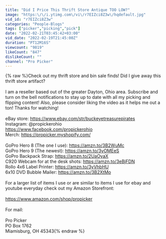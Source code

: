 ```yaml
---
title: "Did I Price This Thrift Store Antique TOO LOW?"
image: "https:\/\/i.ytimg.com\/vi\/r7EIZci8Z3w\/hqdefault.jpg"
vid_id: "r7EIZci8Z3w"
categories: "People-Blogs"
tags: ["picker","picking","pick"]
date: "2022-02-21T03:45:42+03:00"
vid_date: "2022-02-19T21:45:00Z"
duration: "PT12M16S"
viewcount: "9819"
likeCount: "847"
dislikeCount: ""
channel: "Pro Picker"
---
```

{% raw %}Check out my thrift store and bin sale finds! Did I give away this thrift store artifact?<br /><br />I am a reseller based out of the greater Dayton, Ohio area. Subscribe and turn on the bell notifications to stay up to date with all my picking and flipping content! Also, please consider liking the video as it helps me out a ton!  Thanks for watching!<br /><br />eBay store: <a rel="nofollow" target="blank" href="https://www.ebay.com/str/buckeyetreasurepirates">https://www.ebay.com/str/buckeyetreasurepirates</a><br />Instagram: @propickerohio<br /><a rel="nofollow" target="blank" href="https://www.facebook.com/propickerohio">https://www.facebook.com/propickerohio</a><br />Merch: <a rel="nofollow" target="blank" href="https://propicker.myshopify.com/">https://propicker.myshopify.com/</a><br /><br />GoPro Hero 8 (The one I use): <a rel="nofollow" target="blank" href="https://amzn.to/3B2WuMc">https://amzn.to/3B2WuMc</a><br />GoPro Hero 9 (The newest): <a rel="nofollow" target="blank" href="https://amzn.to/3yOMEeS">https://amzn.to/3yOMEeS</a><br />GoPro Backpack Strap: <a rel="nofollow" target="blank" href="https://amzn.to/2UaOyaX">https://amzn.to/2UaOyaX</a><br />C920 Webcam for at the desk shots: <a rel="nofollow" target="blank" href="https://amzn.to/3eBjFDN">https://amzn.to/3eBjFDN</a><br />Rollo 4x6 Label Printer: <a rel="nofollow" target="blank" href="https://amzn.to/3yVhbHU">https://amzn.to/3yVhbHU</a><br />6x10 DVD Bubble Mailer: <a rel="nofollow" target="blank" href="https://amzn.to/3B2XtMo">https://amzn.to/3B2XtMo</a><br /><br />For a larger list of items I use or are similar to items I use for ebay and youtube everyday check out my Amazon Storefront: <br /><br /><a rel="nofollow" target="blank" href="https://www.amazon.com/shop/propicker">https://www.amazon.com/shop/propicker</a><br /><br />For mail:<br /><br />Pro Picker<br />PO Box 1762<br />Miamisburg, OH 45343{% endraw %}
